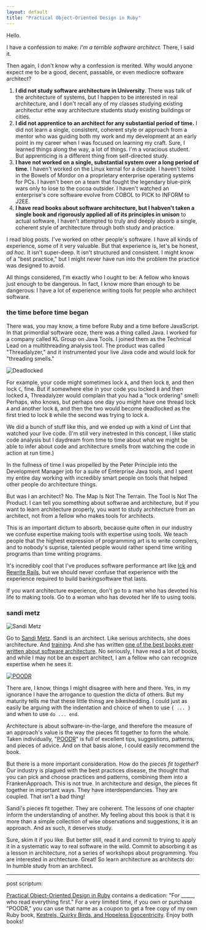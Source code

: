 ```yaml
---
layout: default
title: "Practical Object-Oriented Design in Ruby"
---
```


Hello.

I have a confession to make: *I'm a terrible software architect.* There, I said it.

Then again, I don't know why a confession is merited. Why would anyone expect me to be a good, decent, passable, or even mediocre software architect?

1. **I did not study software architecture in University**. There was talk of the architecture of systems, but I happen to be interested in real architecture, and I don't recall any of my classes studying existing architectur ethe way architecture students study existing buildings or cities.
2. **I did not apprentice to an architect for any substantial period of time.** I did not learn a single, consistent, coherent style or approach from a mentor who was guiding both my work and my development at an early point in my career when I was focused on learning my craft. Sure, I learned things along the way, a lot of things. I'm a voracious student. But apprenticing is a different thing from self-directed study.
3. **I have not worked on a single, substantial system over a long period of time**. I haven't worked on the Linux kernal for a decade. I haven't toiled in the Bowels of Mordor on a proprietary enterprise operating systems for PCs. I haven't been on a team that fought the legendary blue-pink wars only to lose to the cocoa outsider. I haven't watched an enterprise's core software evolve from COBOL to PICK to INFORM to J2EE.
4. **I have read books about software architecture, but I habven't taken a single book and rigorously applied all of its principles in unison** to actual software, I haven't attempted to truly and deeply absorb a single, coherent style of architecture through both study and practice.

I read blog posts. I've worked on other people's software. I have all kinds of experience, some of it very valuable. But that experience is, let's be honest, *ad hoc*. It isn't super-deep. It isn't structured and consistent. I might know of a "best practice," but I might never have run into the problem the practice was designed to avoid.

All things considered, I'm exactly who I ought to be: A fellow who knows just enough to be dangerous. In fact, I know more than enough to be dangerous: I have a lot of experience writing tools for people who architect software.

### the time before time began

There was, you may know, a time before Ruby and a time before JavaScript. In that primordial software ooze, there was a thing called Java. I worked for a company called KL Group on Java Tools. I joined them as the Technical Lead on a multithreading analysis tool. The product was called "Threadalyzer," and it instrumented your live Java code and would look for "threading smells."

![Deadlocked](http://i.minus.com/ibnufthMS77Zup.jpg)

For example, your code might sometimes lock `A`, and then lock `B`, and then lock `C`, fine. But if somewhere else in your code you locked `B` and then locked `A`, Threadalyzer would complain that you had a "lock ordering" smell: Perhaps, who knows, but perhaps one day you might have one thread lock `A` and another lock `B`, and then the two would become deadlocked as the first tried to lock `B` while the second was trying to lock `A`.

We did a bunch of stuff like this, and we ended up with a kind of Lint that watched your live code. (I'm still very inetrested in this concept, I like static code analysis but I daydream from time to time about what we might be able to infer about code and architecture smells from watching the code in action at run time.)

In the fullness of time I was propelled by the Peter Principle into the Development Manager job for a suite of Enterprise Java tools, and I spent my entire day working with incredibly smart people on tools that helped other people do architecture things.

But was I an architect? No. The Map Is Not The Terrain. The Tool Is Not The Product. I can tell you something about softwrae and architecture, but if you want to learn architecture properly, you want to study architecture from an architect, not from a fellow who makes tools for architects.

This is an important dictum to absorb, because quite often in our industry we confuse expertise making tools with expertise using tools. We teach people that the highest expression of programming art is to write compilers, and to nobody's suprise, talented people would rather spend time writing programs than time writing programs.

It's incredibly cool that I've produces software performance art like [Ick](https://github.com/raganwald-deprecated/ick "An ad hoc, informally-specified, bug-ridden, slow implementation of half of Monads") and [Rewrite Rails](https://github.com/raganwald-deprecated/rewrite_rails), but we should never confuse that experience with the experience required to build bankingsoftware that lasts.

If you want architecture experience, don't go to a man who has devoted his life to making tools. Go to a woman who has devoted her life to using tools.

### sandi metz

![Sandi Metz](http://i.minus.com/ixofgXxrtSA9e.jpg)

Go to [Sandi Metz](http://www.sandimetz.com). Sandi is an architect. Like serious architects, she does architecture. And [training](http://www.sandimetz.com/training). And she has written [one of the best books ever written about software architecture][poodr]. No seriously, I have read a lot of books, and while I may not be an expert architect, I am a fellow who can recognize expertise when he sees it.

[![POODR][src]][poodr]

[src]: http://ws-na.amazon-adsystem.com/widgets/q?_encoding=UTF8&ASIN=B0096BYG7C&Format=_SL110_&ID=AsinImage&MarketPlace=US&ServiceVersion=20070822&WS=1&tag=raganwald001-20
[poodr]: http://www.amazon.com/gp/product/B0096BYG7C/ref=as_li_ss_tl?ie=UTF8&camp=1789&creative=390957&creativeASIN=B0096BYG7C&linkCode=as2&tag=raganwald001-20 "Practical Object-Oriented Design in Ruby"

There are, I know, things I might disagree with here and there. Yes, in my ignorance I have the arrogance to question the dicta of others. But my maturity tells me that these little thinsg are bikeshedding. I could just as easily be arguing with the indentation and choice of when to use `{ ... }` and when to use `do ... end`.

Architecture is about software-in-the-large, and therefore the measure of an approach's value is the way the pieces fit together to form the whole. Taken individually, "[POODR][poodr]" is full of excellent tips, suggestions, patterns, and pieces of advice. And on that basis alone, I could easily recommend the book.

But there is a more important consideration. How do the pieces *fit together*? Our industry is plagued with the best practices disease, the thought that you can pick and choose practices and patterns, combining them into a FrankenApproach. This is not true. In architecture and design, the pieces fit together in important ways. They have interdependancies. They are coupled. That isn't a bad thing!

Sandi's pieces fit together. They are coherent. The lessons of one chapter inform the understanding of another. My feeling about this book is that it is more than a simple collection of wise observations and suggestions, it is an approach. And as such, it deserves study.

Sure, skim it if you like. But better still, read it and commit to trying to apply it in a systematic way to real software in the wild. Commit to absorbing it as a lesson in architecture, not a series of workshops about programming. You are interested in archtecture. Great! So learn architecture as architects do: In humble study from an architect.

---

post scriptum:

[Practical Object-Oriented Design in Ruby][poodr] contains a dedication: "For \_\_\_\_\_, who read everything first." For a very limited time, if you own or purchase "POODR," you can use that name as a coupon to get a free copy of my own Ruby book, [Kestrels, Quirky Birds, and Hopeless Egocentricity](https://leanpub.com/combinators/). Enjoy both books!